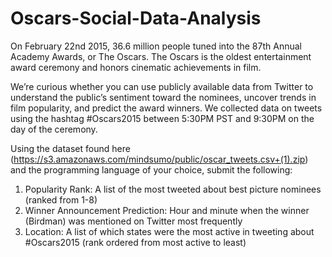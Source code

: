 # Oscars-Social-Data-Analysis
On February 22nd 2015, 36.6 million people tuned into the 87th Annual Academy Awards, or The Oscars. The Oscars is the oldest entertainment award ceremony and honors cinematic achievements in film.

We’re curious whether you can use publicly available data from Twitter to understand the public’s sentiment toward the nominees, uncover trends in film popularity, and predict the award winners. We collected data on tweets using the hashtag #Oscars2015 between 5:30PM PST and 9:30PM on the day of the ceremony.

Using the dataset found here (https://s3.amazonaws.com/mindsumo/public/oscar_tweets.csv+(1).zip) and the programming language of your choice, submit the following:

1) Popularity Rank: A list of the most tweeted about best picture nominees (ranked from 1-8) 
2) Winner Announcement Prediction: Hour and minute when the winner (Birdman) was mentioned on Twitter most frequently 
3) Location: A list of which states were the most active in tweeting about #Oscars2015 (rank ordered from most active to least) 

